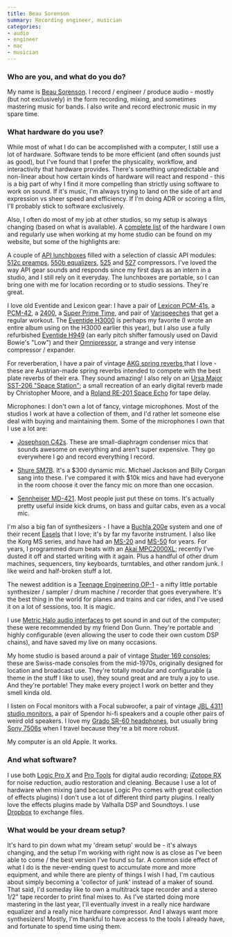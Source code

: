 ```yaml
---
title: Beau Sorenson
summary: Recording engineer, musician
categories:
- audio
- engineer
- mac
- musician
---
```


### Who are you, and what do you do?

My name is [Beau Sorenson](http://beaunoise.com/ "Beau's website."). I record / engineer / produce audio - mostly (but not exclusively) in the form recording, mixing, and sometimes mastering music for bands. I also write and record electronic music in my spare time. 

### What hardware do you use?

While most of what I do can be accomplished with a computer, I still use a lot of hardware. Software tends to be more efficient (and often sounds just as good), but I've found that I prefer the physicality, workflow, and interactivity that hardware provides. There's something unpredictable and non-linear about how certain kinds of hardware will react and respond - this is a big part of why I find it more compelling than strictly using software to work on sound. If it's music, I'm always trying to land on the side of art and expression vs sheer speed and efficiency. If I'm doing ADR or scoring a film, I'll probably stick to software exclusively. 

Also, I often do most of my job at other studios, so my setup is always changing (based on what is available). A [complete list](http://beaunoise.com/bnmachines.html "A list of all of Beau's gear.") of the hardware I own and regularly use when working at my home studio can be found on my website, but some of the highlights are:

A couple of [API lunchboxes][500-6b-lunchbox] filled with a selection of classic API modules: [512c preamps][512c], [550b equalizers][550b], [525][] and [527][] compressors. I've loved the way API gear sounds and responds since my first days as an intern in a studio, and I still rely on it everyday. The lunchboxes are portable, so I can bring one with me for location recording or to studio sessions. They're great. 

I love old Eventide and Lexicon gear: I have a pair of [Lexicon PCM-41s][pcm-41], a [PCM-42][], a [2400][2400.2], a [Super Prime Time][super-prime-time], and pair of [Varispeeches][varispeech] that get a regular workout. The [Eventide H3000][h3000] is perhaps my favorite (I wrote an entire album using on the H3000 earlier this year), but I also use a fully refurbished [Eventide H949][h949] (an early pitch shifter famously used on David Bowie's "Low") and their [Omnipressor][], a strange and very intense compressor / expander.

For reverberation, I have a pair of vintage [AKG spring reverbs ][bx20] that I love - these are Austrian-made spring reverbs intended to compete with the best plate reverbs of their era. They sound amazing! I also rely on an [Ursa Major SST-206 "Space Station"][sst-206]; a small recreation of an early digital reverb made by Christopher Moore, and a [Roland RE-201 Space Echo][re-201] for tape delay. 

Microphones: I don't own a lot of fancy, vintage microphones. Most of the studios I work at have a collection of them, and I'd rather let someone else deal with buying and maintaining them. Some of the microphones I own that I use a lot are:

- [Josephson C42s][c42]. These are small-diaphragm condenser mics that sounds awesome on everything and aren't super expensive. They go everywhere I go and record everything I record.  

- [Shure SM7B][sm7b]. It's a $300 dynamic mic. Michael Jackson and Billy Corgan sang into these. I've compared it with $10k mics and have had everyone in the room choose it over the fancy mic on more than one occasion. 

- [Sennheiser MD-421][md-421]. Most people just put these on toms. It's actually pretty useful inside kick drums, on bass and guitar cabs, even as a vocal mic.

I'm also a big fan of synthesizers -  I have a [Buchla 200e][200e] system and one of their recent [Easels][music-easel] that I love; it's by far my favorite instrument. I also like the Korg MS series, and have had an [MS-20][] and [MS-50][] for years. For years, I programmed drum beats with an [Akai MPC2000XL][mpc2000xl]; recently I've dusted it off and started writing with it again. Plus a handful of other drum machines, sequencers, tiny keyboards, turntables, and other random junk. I like weird and half-broken stuff a lot.

The newest addition is a [Teenage Engineering OP-1][op-1] - a nifty little portable synthesizer / sampler / drum machine / recorder that goes everywhere. It's the best thing in the world for planes and trains and car rides, and I've used it on a lot of sessions, too. It is magic.

I use [Metric Halo audio interfaces][2882] to get sound in and out of the computer; these were recommended by my friend Don Gunn. They're portable and highly configurable (even allowing the user to code their own custom DSP chains), and have saved my live on many occasions.

My home studio is based around a pair of vintage [Studer 169 consoles][169]; these are Swiss-made consoles from the mid-1970s, originally designed for location and broadcast use. They're totally modular and configurable (a theme in the stuff I like to use), they sound great and are truly a joy to use. And they're portable! They make every project I work on better and they smell kinda old.

I listen on Focal monitors with a Focal subwoofer, a pair of vintage [JBL 4311 studio monitors][4311], a pair of Spendor hi-fi speakers and a couple other pairs of weird old speakers. I love my [Grado SR-60 headphones][sr-60], but usually bring [Sony 7506s][mdr-7506] when I travel because they're a bit more robust.

My computer is an old Apple. It works.

### And what software?

I use both [Logic Pro X][logic-pro] and [Pro Tools][pro-tools] for digital audio recording; [iZotope RX][rx] for noise reduction, audio restoration and cleaning. Because I use a lot of hardware when mixing (and because Logic Pro comes with great collection of effects plugins) I don't use a lot of different third party plugins. I really love the effects plugins made by Valhalla DSP and Soundtoys. I use [Dropbox][] to exchange files. 

### What would be your dream setup?

It's hard to pin down what my 'dream setup' would be - it's always changing, and the setup I'm working with right now is as close as I've been able to come / the best version I've found so far. A common side effect of what I do is the never-ending quest to accumulate more and more equipment, and while there are plenty of things I wish I had, I'm cautious about simply becoming a 'collector of junk' instead of a maker of sound. That said, I'd someday like to own a multitrack tape recorder and a stereo 1/2" tape recorder to print final mixes to. As I've started doing more mastering in the last year, I'll eventually invest in a really nice hardware equalizer and a really nice hardware compressor. And I always want more synthesizers! Mostly, I'm thankful to have access to the tools I already have, and fortunate to spend time using them.

[re-201]: https://en.wikipedia.org/wiki/Roland_RE-201 "An audio delay effects unit."
[500-6b-lunchbox]: http://www.apiaudio.com/product.php?id=109 "A six slot audio rack."
[550b]: http://www.apiaudio.com/product.php?id=107 "A four band equaliser."
[200e]: https://en.wikipedia.org/wiki/Buchla_Electronic_Musical_Instruments#Buchla_200e_series_.282004.29 "A synthesiser."
[525]: http://www.apiaudio.com/product.php?id=104 "An audio compressor."
[512c]: http://www.apiaudio.com/product.php?id=103 "A mic preamp."
[169]: http://vintageaudiogearbox.com/goods/channelstrips/studer/169.html "An audio console."
[2882]: http://mhsecure.com/metric_halo/products/hardware/2882.html "A FireWire audio recording interface."
[4311]: http://vintagespeaker.net/vintage-pair-jbl-4311-wx-a-control-monitor-speakers-sound-great-2 "Monitor speakers."
[527]: http://www.apiaudio.com/product.php?id=105 "An audio compressor."
[2400.2]: https://ccrma.stanford.edu/~dattorro/Lexicon.htm "An audio compressor."
[sst-206]: http://www.sevenwoodsaudio.com/products.htm "A reverb and effects unit."
[sr-60]: http://www.play.com/Electronics/Electronics/-/3178/2445/-/3438403/Grado-SR-60-Headphones/Product.html "Over the ear headphones."
[sm7b]: http://www.shure.com/americas/products/microphones/sm/sm7b-vocal-microphone "A dynamic microphone."
[super-prime-time]: https://www.flickr.com/photos/adeneko/2835707264/ "A programmable audio delay processor."
[op-1]: https://www.teenageengineering.com/products/op-1 "A unique synthesizer."
[omnipressor]: http://www.eventide.com/AudioDivision/Products/PlugIns/Omnipressor.aspx "An audio rack compressor."
[h3000]: http://www.eventide.com/AudioDivision/Support/Harmonizers%20and%20Rack%20Products/H3000.aspx "A programmable audio processor."
[h949]: https://www.flickr.com/photos/wiresounds/1094327625/ "An audio pitch shifter."
[ms-20]: https://en.wikipedia.org/wiki/Korg_MS-20 "A synthesiser."
[md-421]: http://mixonline.com/mixline/sennheiser_md421_turns50_2610/ "A microphone."
[mpc2000xl]: http://www.akaipro.com/product/mpc2000xl "A MIDI sequencer and digital sampler."
[music-easel]: https://buchla.com/shop/modular-systems/music-easel/ "A synthesiser."
[ms-50]: http://www.vintagesynth.com/korg/ms50.php "A synthesiser."
[mdr-7506]: https://www.amazon.com/Sony-MDR7506-Professional-Diaphragm-Headphone/dp/B000AJIF4E "Studio-quality headphones."
[c42]: http://www.josephson.com/c42.html "A cardioid microphone."
[varispeech]: https://valhalladsp.wordpress.com/2010/05/06/the-first-digital-pitch-shifter-lexicon-varispeech/ "An audio pitch shifter."
[bx20]: https://www.akg.com/pro/p/bx20 "A reverberation unit."
[pcm-42]: http://performermag.com/flashback-lexicon-pcm-42-digital-delay-processor/ "An audio signal processor."
[pcm-41]: https://en.audiofanzine.com/delay-echo/lexicon/PCM-41/user_reviews/r.2886.html "An effects processor."
[rx]: https://www.izotope.com/en/products/repair-and-edit/rx.html "Audio repair software."
[dropbox]: https://www.dropbox.com/ "Online syncing and storage."
[logic-pro]: https://www.apple.com/logic-pro/ "A professional audio application for the Mac."
[pro-tools]: http://www.avid.com/US/products/Pro-Tools-8-Software "Audio editing and processing software."
